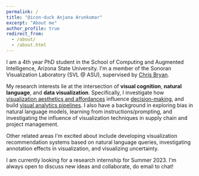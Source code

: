 ```yaml
---
permalink: /
title: "@icon-duck Anjana Arunkumar"
excerpt: "About me"
author_profile: true
redirect_from: 
  - /about/
  - /about.html
---
```


I am a 4th year PhD student in the School of Computing and Augmented Intelligence, Arizona State University. I'm a member of the Sonoran Visualization Laboratory (SVL @ ASU), supervised by [Chris Bryan](https://chrisbryan.github.io/).

My research interests lie at the intersection of __visual cognition__, __natural language__, and __data visualization__. Specifically, I investigate how <u>visualization aesthetics and affordances</u> influence <u>decision-making</u>, and build <u>visual analytics pipelines</u>. I also have a background in exploring bias in natural language models, learning from instructions/prompting, and investigating the influence of visualization techniques in supply chain and project management. 

Other related areas I'm excited about include developing visualization recommendation systems based on natural language queries, investigating annotation effects in visualization, and visualizing uncertainty.

I am currently looking for a research internship for Summer 2023. I'm always open to discuss new ideas and collaborate, do email to chat!